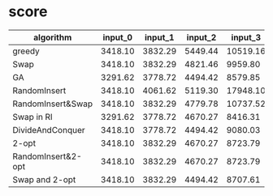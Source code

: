 # score

| algorithm          | input_0 | input_1 | input_2 | input_3  | input_4  | input_5   | input_6   |
| ------------------ | ------- | ------- | ------- | -------- | -------- | --------- | --------- |
| greedy             | 3418.10 | 3832.29 | 5449.44 | 10519.16 | 12684.06 | 25331.84  | 49892.05  |
| Swap               | 3418.10 | 3832.29 | 4821.46 | 9959.80  | 12578.42 | 24366.43  | 47988.87  |
| GA                 | 3291.62 | 3778.72 | 4494.42 | 8579.85  | 11251.08 | 33562.04  |           |
| RandomInsert       | 3418.10 | 4061.62 | 5119.30 | 17948.10 | 28696.91 | 110500.75 | 403022.49 |
| RandomInsert&Swap  | 3418.10 | 3832.29 | 4779.78 | 10737.52 | 16816.43 | 37496.29  | 102674.09 |
| Swap in RI         | 3291.62 | 3778.72 | 4670.27 | 8416.31  | 11803.58 | 21923.59  | 44484.03  |
| DivideAndConquer   | 3418.10 | 3778.72 | 4494.42 | 9080.03  | 11488.88 | 23069.36  | 44500.89  |
| 2-opt              | 3418.10 | 3832.29 | 4670.27 | 8723.79  | 11479.04 | 22588.82  | 44348.25  |
| RandomInsert&2-opt | 3418.10 | 3832.29 | 4670.27 | 8723.79  | 11479.04 | 22588.82  | 44348.25  |
| Swap and 2-opt     | 3418.10 | 3832.29 | 4494.42 | 8707.61  | 11295.73 | 22085.40  | 43574.89  |
